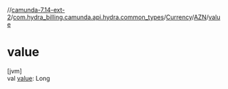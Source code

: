 //[camunda-7.14-ext-2](../../../../index.md)/[com.hydra_billing.camunda.api.hydra.common_types](../../index.md)/[Currency](../index.md)/[AZN](index.md)/[value](value.md)

# value

[jvm]\
val [value](value.md): Long
